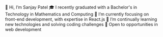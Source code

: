 👋 Hi, I’m Sanjay Patel
🎓 I recently graduated with a Bachelor's in Technology in Mathematics and Computing
👀 I’m currently focusing on front-end development, with expertise in React.js
🌱 I’m continually learning new technologies and solving coding challenges
💼 Open to opportunities in web development


<!---
sanjaypatel-01/sanjaypatel-01 is a ✨ special ✨ repository because its `README.md` (this file) appears on your GitHub profile.
You can click the Preview link to take a look at your changes.
--->
